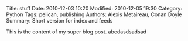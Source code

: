 Title: stuff
Date: 2010-12-03 10:20
Modified: 2010-12-05 19:30
Category: Python
Tags: pelican, publishing
Authors: Alexis Metaireau, Conan Doyle
Summary: Short version for index and feeds

This is the content of my super blog post.
abcdasdsadsad